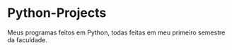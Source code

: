 # Python-Projects
Meus programas feitos em Python,  todas feitas em meu primeiro semestre da faculdade.
